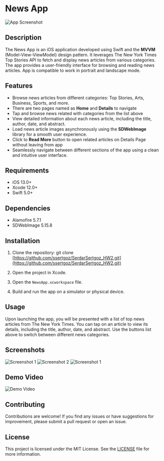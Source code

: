 
# News App

![App Screenshot](screenshots/screenshot_1.png)

## Description

The News App is an iOS application developed using Swift and the **MVVM** (Model-View-ViewModel) design pattern. It leverages The New York Times Top Stories API to fetch and display news articles from various categories. The app provides a user-friendly interface for browsing and reading news articles. App is compatible to work in portrait and landscape mode.

## Features

- Browse news articles from different categories: Top Stories, Arts, Business, Sports, and more.
- There are two pages named as **Home** and **Details** to navigate
- Tap and browse news related with categories from the list above
- View detailed information about each news article, including the title, author, date, and abstract.
- Load news article images asynchronously using the **SDWebImage** library for a smooth user experience.
- Click to **Read More** button to open related articles on Details Page without leaving from app
- Seamlessly navigate between different sections of the app using a clean and intuitive user interface.

## Requirements

- iOS 13.0+
- Xcode 12.0+
- Swift 5.0+

## Dependencies

 - Alamofire 5.7.1
 - SDWebImage 5.15.8

## Installation

1. Clone the repository:
git clone [https://github.com/ssertgoz/SerdarSertgoz_HW2.git](https://github.com/ssertgoz/SerdarSertgoz_HW2.git)

2. Open the project in Xcode.

3. Open the `NewsApp.xcworkspace` file.

4. Build and run the app on a simulator or physical device.

## Usage

Upon launching the app, you will be presented with a list of top news articles from The New York Times. You can tap on an article to view its details, including the title, author, date, and abstract. Use the buttons list above to switch between different news categories.

## Screenshots

![Screenshot 1](screenshots/screenshot_1.png)
![Screenshot 2](screenshots/screenshot_2.png)
![Screenshot 1](screenshots/screenshot_3.png)

## Demo Video

![Demo Video](screenshots/demo_gif.gif)

## Contributing

Contributions are welcome! If you find any issues or have suggestions for improvement, please submit a pull request or open an issue.

## License

This project is licensed under the MIT License. See the [LICENSE](LICENSE) file for more information.

